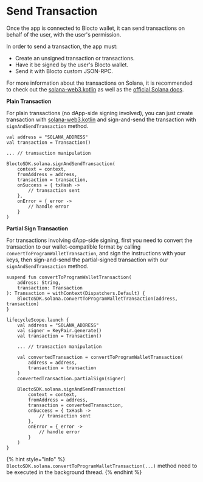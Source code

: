 # Send Transaction

Once the app is connected to Blocto wallet, it can send transactions on behalf of the user, with the user's permission.

In order to send a transaction, the app must:

* Create an unsigned transaction or transactions.
* Have it be signed by the user's Blocto wallet.
* Send it with Blocto custom JSON-RPC.

For more information about the transactions on Solana, it is recommended to check out the [solana-web3.kotlin](https://github.com/portto/solana-web3.kotlin) as well as the [official Solana docs](https://docs.solana.com/developing/programming-model/transactions).

**Plain Transaction**

For plain transactions (no dApp-side signing involved), you can just create transaction with [solana-web3.kotlin](https://github.com/portto/solana-web3.kotlin) and sign-and-send the transaction with `signAndSendTransaction` method.

```
val address = "SOLANA_ADDRESS"
val transaction = Transaction()

... // transaction manipulation

BloctoSDK.solana.signAndSendTransaction(
    context = context,
    fromAddress = address,
    transaction = transaction,
    onSuccess = { txHash ->
        // transaction sent
    },
    onError = { error ->
        // handle error
    }
)
```

**Partial Sign Transaction**

For transactions involving dApp-side signing, first you need to convert the transaction to our wallet-compatible format by calling `convertToProgramWalletTransaction`, and sign the instructions with your keys, then sign-and-send the partial-signed transaction with our `signAndSendTransaction` method.

```
suspend fun convertToProgramWalletTransaction(
    address: String,
    transaction: Transaction
): Transaction = withContext(Dispatchers.Default) {
    BloctoSDK.solana.convertToProgramWalletTransaction(address, transaction)
}

lifecycleScope.launch {
    val address = "SOLANA_ADDRESS"
    val signer = KeyPair.generate()
    val transaction = Transaction()

    ... // transaction manipulation

    val convertedTransaction = convertToProgramWalletTransaction(
        address = address, 
        transaction = transaction
    )
    convertedTransaction.partialSign(signer)

    BloctoSDK.solana.signAndSendTransaction(
        context = context,
        fromAddress = address,
        transaction = convertedTransaction,
        onSuccess = { txHash ->
            // transaction sent
        },
        onError = { error ->
            // handle error
        }
    )
}
```

{% hint style="info" %}
`BloctoSDK.solana.convertToProgramWalletTransaction(...)` method need to be executed in the background thread.
{% endhint %}
